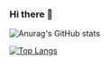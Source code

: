 ### Hi there 👋

![Anurag's GitHub stats](https://github-readme-stats.vercel.app/api?username=Rizal&show_icons=true&theme=radical)

[![Top Langs](https://github-readme-stats.vercel.app/api/top-langs/?username=MRizal&layout=compact)](https://github.com/anuraghazra/github-readme-stats)
